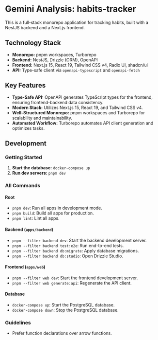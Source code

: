 # Gemini Analysis: habits-tracker

This is a full-stack monorepo application for tracking habits, built with a NestJS backend and a Next.js frontend.

## Technology Stack

- **Monorepo:** pnpm workspaces, Turborepo
- **Backend:** NestJS, Drizzle (ORM), OpenAPI
- **Frontend:** Next.js 15, React 19, Tailwind CSS v4, Radix UI, shadcn/ui
- **API:** Type-safe client via `openapi-typescript` and `openapi-fetch`

## Key Features

- **Type-Safe API:** OpenAPI generates TypeScript types for the frontend, ensuring frontend-backend data consistency.
- **Modern Stack:** Utilizes Next.js 15, React 19, and Tailwind CSS v4.
- **Well-Structured Monorepo:** pnpm workspaces and Turborepo for scalability and maintainability.
- **Automated Workflow:** Turborepo automates API client generation and optimizes tasks.

## Development

### Getting Started

1.  **Start the database:** `docker-compose up`
2.  **Run dev servers:** `pnpm dev`

### All Commands

#### Root

- `pnpm dev`: Run all apps in development mode.
- `pnpm build`: Build all apps for production.
- `pnpm lint`: Lint all apps.

#### Backend (`apps/backend`)

- `pnpm --filter backend dev`: Start the backend development server.
- `pnpm --filter backend test:e2e`: Run end-to-end tests.
- `pnpm --filter backend db:migrate`: Apply database migrations.
- `pnpm --filter backend db:studio`: Open Drizzle Studio.

#### Frontend (`apps/web`)

- `pnpm --filter web dev`: Start the frontend development server.
- `pnpm --filter web generate:api`: Regenerate the API client.

#### Database

- `docker-compose up`: Start the PostgreSQL database.
- `docker-compose down`: Stop the PostgreSQL database.

### Guidelines

- Prefer function declarations over arrow functions.
